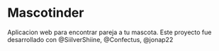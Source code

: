 # Mascotinder
Aplicacion web para encontrar pareja a tu mascota. Este proyecto fue desarrollado con @SiilverShiine, @Confectus, @jonap22
